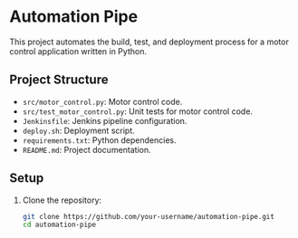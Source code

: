 # Automation Pipe

This project automates the build, test, and deployment process for a motor control application written in Python.

## Project Structure

- `src/motor_control.py`: Motor control code.
- `src/test_motor_control.py`: Unit tests for motor control code.
- `Jenkinsfile`: Jenkins pipeline configuration.
- `deploy.sh`: Deployment script.
- `requirements.txt`: Python dependencies.
- `README.md`: Project documentation.

## Setup

1. Clone the repository:
   ```sh
   git clone https://github.com/your-username/automation-pipe.git
   cd automation-pipe
